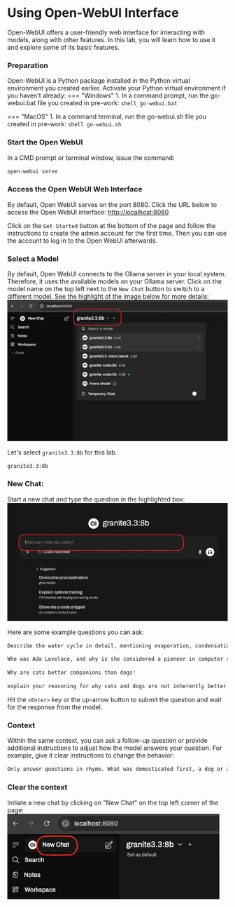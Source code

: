 # Using Open-WebUI Interface
Open-WebUI offers a user-friendly web interface for interacting with models, along with other features.
In this lab, you will learn how to use it and explore some of its basic features.

### Preparation
Open-WebUI is a Python package installed in the Python virtual environment you created earlier.
Activate your Python virtual environment if you haven't already:
=== "Windows"
    1. In a command prompt, run the go-webui.bat file you created in pre-work:
    ```shell
    go-webui.bat
    ```

=== "MacOS"
    1.  In a command terminal, run the go-webui.sh file you created in pre-work:
    ```shell
    go-webui.sh
    ```

### Start the Open WebUI
In a CMD prompt or terminal window, issue the command:
```bash
open-webui serve
```
### Access the Open WebUI Web Interface
By default, Open WebUI serves on the port 8080. Click the URL below to access the Open WebUI interface:
[http://localhost:8080](http://localhost:8080/)

Click on the `Get Started` button at the bottom of the page and follow the instructions to create the
admin account for the first time. Then you can use the account to log in to the Open WebUI afterwards.


### Select a Model
By default, Open WebUI connects to the Ollama server in your local system. Therefore, it uses the available models
on your Ollama server. Click on the model name on the top left next to the `New Chat` button to switch to a different
model. See the highlight of the image below for more details:
![select model](./images/select-model.png)

Let's select `granite3.3:8b` for this lab.
```shell
granite3.3:8b
```

### New Chat:
Start a new chat and type the question in the highlighted box:
![chat](./images/chat.png)

Here are some example questions you can ask:
```bash
Describe the water cycle in detail, mentioning evaporation, condensation, precipitation, and collection.
```
```bash
Who was Ada Lovelace, and why is she considered a pioneer in computer science?
```
```bash
Why are cats better companions than dogs?
```
```bash
explain your reasoning for why cats and dogs are not inherently better
```

Hit the `<Enter>` key or the up-arrow button to submit the question and wait for the response from the model.

### Context
Within the same context, you can ask a follow-up question or provide additional instructions to
adjust how the model answers your question. For example, give it clear instructions to change the behavior:
```bash
Only answer questions in rhyme. What was domesticated first, a dog or a cat?
```

### Clear the context
Initiate a new chat by clicking on "New Chat" on the top left corner of the page:
![new chat](./images/new-chat.png)
